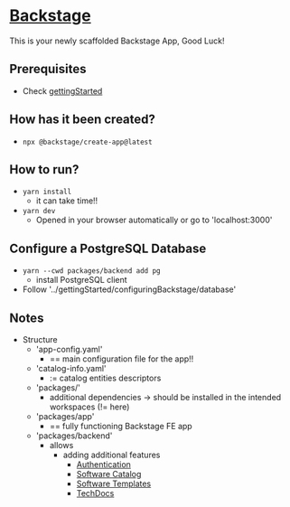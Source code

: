 # [Backstage](https://backstage.io)

This is your newly scaffolded Backstage App, Good Luck!

## Prerequisites
* Check [gettingStarted](https://backstage.io/docs/getting-started/#prerequisites)

## How has it been created?
* `npx @backstage/create-app@latest`

## How to run?
* `yarn install`
  * it can take time!!
* `yarn dev`
  * Opened in your browser automatically or go to 'localhost:3000'

## Configure a PostgreSQL Database
* `yarn --cwd packages/backend add pg`
  * install PostgreSQL client
* Follow '../gettingStarted/configuringBackstage/database'

## Notes
* Structure
  * 'app-config.yaml'
    * == main configuration file for the app!!
  * 'catalog-info.yaml'
    * := catalog entities descriptors
  * 'packages/'
    * additional dependencies -> should be installed in the intended workspaces (!= here)
  * 'packages/app'
    * == fully functioning Backstage FE app
  * 'packages/backend'
    * allows
      * adding additional features
        * [Authentication](https://backstage.io/docs/auth/)
        * [Software Catalog](https://backstage.io/docs/features/software-catalog/)
        * [Software Templates](https://backstage.io/docs/features/software-templates/)
        * [TechDocs](https://backstage.io/docs/features/techdocs/)
